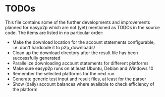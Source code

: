 TODOs
=====

This file contains some of the further developments and improvements planned for easyp2p which are not (yet) mentioned as TODOs in the source code.
The items are listed in no particular order:

* Make the download location for the account statements configurable, i.e. don't hardcode it to p2p_downloads/
* Clean up the download directory after the result file has been successfully generated
* Parallelize downloading account statements for different platforms
* Make sure easyp2p runs on at least Ubuntu, Debian and Windows 10
* Remember the selected platforms for the next run
* Generate generic test input and result files, at least for the parser
* Show (daily) account balances where available to check efficiency of the platform

